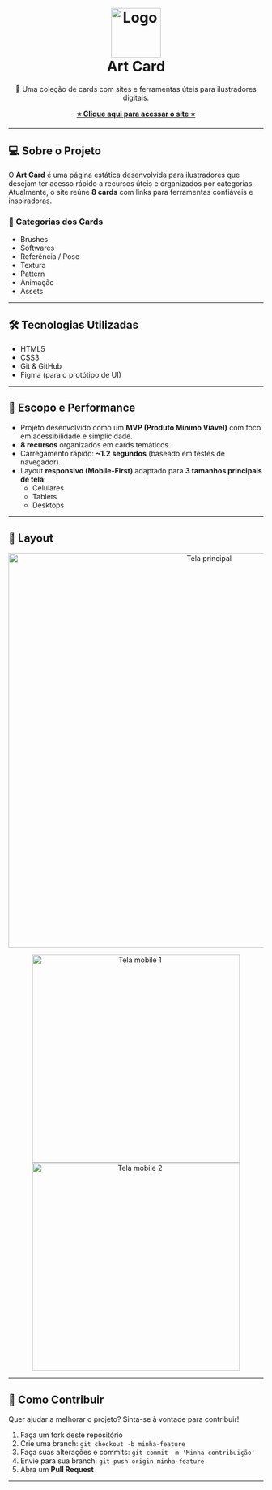 <!-- Logo ou Banner -->
<h1 align="center" id="project_name">
  <br />
  <img src="https://github.com/renataalvescun/art-cards/assets/100436812/034c2490-a9e7-4f4d-ab93-2acac21b6c1a" alt="Logo" width="98px">
  <br />
  <strong>Art Card</strong>
  <br />
</h1>

<!-- Descrição -->
<p align="center">🎨 Uma coleção de cards com sites e ferramentas úteis para ilustradores digitais.</p>

<p align="center">
  <a href="https://renataalvescunh.github.io/ArtCard"><strong>⭐ Clique aqui para acessar o site ⭐</strong></a>
</p>

---

## 💻 Sobre o Projeto

O **Art Card** é uma página estática desenvolvida para ilustradores que desejam ter acesso rápido a recursos úteis e organizados por categorias. Atualmente, o site reúne **8 cards** com links para ferramentas confiáveis e inspiradoras.

### 📂 Categorias dos Cards

- Brushes  
- Softwares  
- Referência / Pose  
- Textura  
- Pattern  
- Animação  
- Assets  

---

## 🛠 Tecnologias Utilizadas

- HTML5  
- CSS3  
- Git & GitHub  
- Figma (para o protótipo de UI)  

---

## 🚀 Escopo e Performance

- Projeto desenvolvido como um **MVP (Produto Mínimo Viável)** com foco em acessibilidade e simplicidade.
- **8 recursos** organizados em cards temáticos.
- Carregamento rápido: **~1.2 segundos** (baseado em testes de navegador).
- Layout **responsivo (Mobile-First)** adaptado para **3 tamanhos principais de tela**:
  - Celulares
  - Tablets
  - Desktops

---

## 🎨 Layout

<p align="center">
  <img src="https://github.com/renataalvescun/art-cards/assets/100436812/06f4b6ff-0d1e-4f29-bae4-51b3db317175" width="777px" alt="Tela principal">
</p>

<p align="center">
  <img src="https://github.com/renataalvescun/art-cards/assets/100436812/8eae7b92-4615-4747-8bbd-1ce8105afbc9" width="410px" alt="Tela mobile 1">
  <img src="https://github.com/renataalvescun/art-cards/assets/100436812/5163dd85-3b85-48c9-ba6c-972d5d8a78fb" width="410px" alt="Tela mobile 2">
</p>

---

## 🔧 Como Contribuir

Quer ajudar a melhorar o projeto? Sinta-se à vontade para contribuir!

1. Faça um fork deste repositório
2. Crie uma branch: `git checkout -b minha-feature`
3. Faça suas alterações e commits: `git commit -m 'Minha contribuição'`
4. Envie para sua branch: `git push origin minha-feature`
5. Abra um **Pull Request**

---

